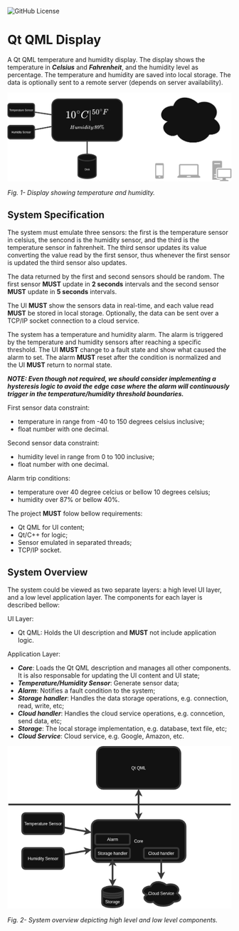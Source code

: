 ![GitHub License](https://img.shields.io/github/license/lucastaba/qml_display)

# Qt QML Display
A Qt QML temperature and humidity display. The display shows the temperature in ***Celsius*** and ***Fahrenheit***, and the humidity level as percentage. The temperature and humidity are saved into local storage. The data is optionally sent to a remote server (depends on server availability).


![Display](./doc/img/display_sketch.png)

*Fig. 1- Display showing temperature and humidity.*

## System Specification
The system must emulate three sensors: the first is the temperature sensor in celsius, the sencond is the humidity sensor, and the third is the temperature sensor in fahrenheit. The third sensor updates its value converting the value read by the first sensor, thus whenever the first sensor is updated the third sensor also updates.

The data returned by the first and second sensors should be random. The first sensor **MUST** update in **2 seconds** intervals and the second sensor **MUST** update in **5 seconds** intervals.

The UI **MUST** show the sensors data in real-time, and each value read **MUST** be stored in local storage. Optionally, the data can be sent over a TCP/IP socket connection to a cloud service.

The system has a temperature and humidity alarm. The alarm is triggered by the temperature and humidity sensors after reaching a specific threshold. The UI **MUST** change to a fault state and show what caused the alarm to set. The alarm **MUST** reset after the condition is normalized and the UI **MUST** return to normal state.

***NOTE: Even though not required, we should consider implementing a hysteresis logic to avoid the edge case where the alarm will continuously trigger in the temperature/humidity threshold boundaries.***

First sensor data constraint:
- temperature in range from -40 to 150 degrees celsius inclusive;
- float number with one decimal.

Second sensor data constraint:
- humidity level in range from 0 to 100 inclusive;
- float number with one decimal.

Alarm trip conditions:
- temperature over 40 degree celcius or bellow 10 degrees celsius;
- humidity over 87% or bellow 40%.

The project **MUST** folow bellow requirements:
- Qt QML for UI content;
- Qt/C++ for logic;
- Sensor emulated in separated threads;
- TCP/IP socket.

## System Overview
The system could be viewed as two separate layers: a high level UI layer, and a low level application layer. The components for each layer is described bellow:

UI Layer:
- Qt QML: Holds the UI description and **MUST** not include application logic.

Application Layer:
- ***Core***: Loads the Qt QML description and manages all other components. It is also responsable for updating the UI content and UI state;
- ***Temperature/Humidity Sensor***: Generate sensor data;
- ***Alarm***: Notifies a fault condition to the system;
- ***Storage handler***: Handles the data storage operations, e.g. connection, read, write, etc;
- ***Cloud handler***: Handles the cloud service operations, e.g. conncetion, send data, etc;
- ***Storage***: The local storage implementation, e.g. database, text file, etc;
- ***Cloud Service***: Cloud service, e.g. Google, Amazon, etc.

![System Overview](./doc/img/system_sketch.png)

*Fig. 2- System overview depicting high level and low level components.*